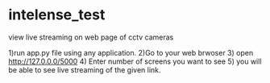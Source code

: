 # intelense_test
view live streaming on web page of cctv cameras

1)run app.py file using any application.
2)Go to your web brwoser 
3) open http://127.0.0.0/5000
4) Enter number of screens you want to see
5) you will be able to see live streaming of the given link.
